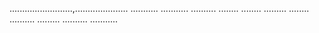 .........................,.....................
...........
...........
..........
........
........
.........
........
..........
.........
..........
...........
